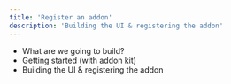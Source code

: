 ```yaml
---
title: 'Register an addon'
description: 'Building the UI & registering the addon'
---
```


- What are we going to build?
- Getting started (with addon kit)
- Building the UI & registering the addon
